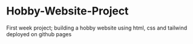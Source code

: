 # Hobby-Website-Project
First week project; building a hobby website using html, css and tailwind deployed on github pages
